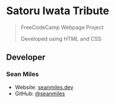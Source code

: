 # Satoru Iwata Tribute
> FreeCodeCamp Webpage Project
> 
> Developed using HTML and CSS

## Developer
### Sean Miles
- Website: [seanmiles.dev](https://seanmiles.dev)
- GitHub: [@seanmiles](https://github.com/seanmiles)
